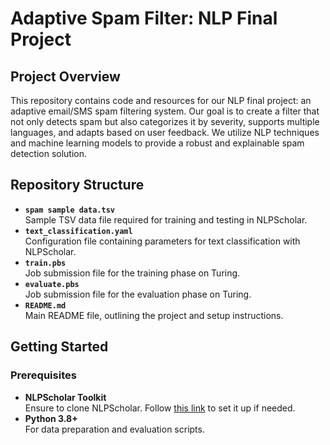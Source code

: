 # Adaptive Spam Filter: NLP Final Project

## Project Overview
This repository contains code and resources for our NLP final project: an adaptive email/SMS spam filtering system. Our goal is to create a filter that not only detects spam but also categorizes it by severity, supports multiple languages, and adapts based on user feedback. We utilize NLP techniques and machine learning models to provide a robust and explainable spam detection solution.

## Repository Structure
- **`spam sample data.tsv`**  
  Sample TSV data file required for training and testing in NLPScholar.
- **`text_classification.yaml`**  
  Configuration file containing parameters for text classification with NLPScholar.
- **`train.pbs`**  
  Job submission file for the training phase on Turing.
- **`evaluate.pbs`**  
  Job submission file for the evaluation phase on Turing.
- **`README.md`**  
  Main README file, outlining the project and setup instructions.

## Getting Started
### Prerequisites
- **NLPScholar Toolkit**  
  Ensure to clone NLPScholar. Follow [this link](https://github.com/forrestdavis/NLPScholar/tree/main) to set it up if needed.
- **Python 3.8+**  
  For data preparation and evaluation scripts.
